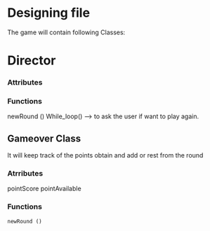 # Designing file
 
 The game will contain following Classes:

# Director 

### Attributes
  

### Functions 
  newRound ()
  While_loop() --> to ask the user if want to play again. 

## Gameover Class 
 It will keep track of the points obtain and add or rest  from the round

 ### Atrributes 
   pointScore
   pointAvailable
 ### Functions
    newRound ()
  


 